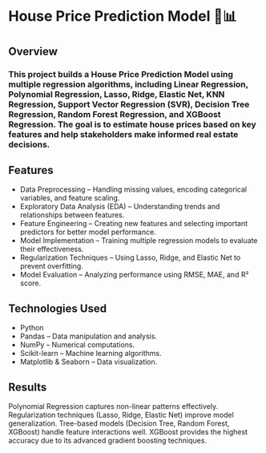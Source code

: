 # House Price Prediction Model 🏡📊

## Overview
### This project builds a House Price Prediction Model using multiple regression algorithms, including Linear Regression, Polynomial Regression, Lasso, Ridge, Elastic Net, KNN Regression, Support Vector Regression (SVR), Decision Tree Regression, Random Forest Regression, and XGBoost Regression. The goal is to estimate house prices based on key features and help stakeholders make informed real estate decisions.

## Features
  - Data Preprocessing – Handling missing values, encoding categorical variables, and feature scaling.
  - Exploratory Data Analysis (EDA) – Understanding trends and relationships between features.
  - Feature Engineering – Creating new features and selecting important predictors for better model performance.
  - Model Implementation – Training multiple regression models to evaluate their effectiveness.
  - Regularization Techniques – Using Lasso, Ridge, and Elastic Net to prevent overfitting.
  - Model Evaluation – Analyzing performance using RMSE, MAE, and R² score.

## Technologies Used
  - Python
  - Pandas – Data manipulation and analysis.
  - NumPy – Numerical computations.
  - Scikit-learn – Machine learning algorithms.
  - Matplotlib & Seaborn – Data visualization.

## Results
Polynomial Regression captures non-linear patterns effectively.
Regularization techniques (Lasso, Ridge, Elastic Net) improve model generalization.
Tree-based models (Decision Tree, Random Forest, XGBoost) handle feature interactions well.
XGBoost provides the highest accuracy due to its advanced gradient boosting techniques.
